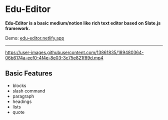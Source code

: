 # Edu-Editor

**Edu-Editor is a basic medium/notion like rich text editor based on Slate.js framework.**

Demo:  [edu-editor.netlify.app](https://edu-editor.netlify.app/)

___


https://user-images.githubusercontent.com/13861835/189480364-06b6174a-ecf0-4f4e-8e03-3c75e821f89d.mp4


## Basic Features
- blocks
- slash command
- paragraph
- headings
- lists
- quote
